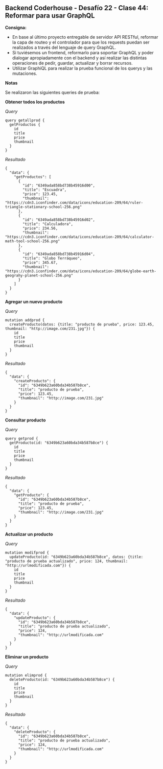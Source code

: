 ## **Backend Coderhouse - Desafío 22 - Clase 44: Reformar para usar GraphQL**

**Consigna:**
 - En base al último proyecto entregable de servidor API RESTful, reformar la capa de routeo y el controlador para que los requests puedan ser realizados a través del lenguaje de query GraphQL. 
 - Si tuviésemos un frontend, reformarlo para soportar GraphQL y poder dialogar apropiadamente con el backend y así realizar las distintas operaciones de pedir, guardar, actualizar y borrar recursos.
 - Utilizar GraphiQL para realizar la prueba funcional de los querys y las mutaciones.


**Notas**

Se realizaron las siguientes queries de prueba:

**Obtener todos los productos**

*Query*
```
query getallprod {
  getProductos {
    id
    title
    price
    thumbnail
  }
}
```
*Resultado*
```
{
  "data": {
    "getProductos": [
      {
        "id": "6349ada858bd738b45916d00",
        "title": "Escuadra",
        "price": 123.45,
        "thumbnail": "https://cdn3.iconfinder.com/data/icons/education-209/64/ruler-triangle-stationary-school-256.png"
      },
      {
        "id": "6349ada858bd738b45916d02",
        "title": "Calculadora",
        "price": 234.56,
        "thumbnail": "https://cdn3.iconfinder.com/data/icons/education-209/64/calculator-math-tool-school-256.png"
      },
      {
        "id": "6349ada858bd738b45916d04",
        "title": "Globo Terráqueo",
        "price": 345.67,
        "thumbnail": "https://cdn3.iconfinder.com/data/icons/education-209/64/globe-earth-geograhy-planet-school-256.png"
      }
    ]
  }
}
```


**Agregar un nuevo producto**

*Query*
```
mutation addprod {
  createProducto(datos: {title: "producto de prueba", price: 123.45, thumbnail: "http://image.com/231.jpg"}) {
    id
    title
    price
    thumbnail
  }
}
```
*Resultado*
```
{
  "data": {
    "createProducto": {
      "id": "6349b623a60bda34b587b8ce",
      "title": "producto de prueba",
      "price": 123.45,
      "thumbnail": "http://image.com/231.jpg"
    }
  }
}
```


**Consultar producto**

*Query*
```
query getprod {
  getProducto(id: "6349b623a60bda34b587b8ce") {
    id
    title
    price
    thumbnail
  }
}
```
*Resultado*
```
{
  "data": {
    "getProducto": {
      "id": "6349b623a60bda34b587b8ce",
      "title": "producto de prueba",
      "price": 123.45,
      "thumbnail": "http://image.com/231.jpg"
    }
  }
}
```


**Actualizar un producto**

*Query*
```
mutation modifprod {
  updateProducto(id: "6349b623a60bda34b587b8ce", datos: {title: "producto de prueba actualizado", price: 124, thumbnail: "http://urlmodificada.com"}) {
    id
    title
    price
    thumbnail
  }
}
```
*Resultado*
```
{
  "data": {
    "updateProducto": {
      "id": "6349b623a60bda34b587b8ce",
      "title": "producto de prueba actualizado",
      "price": 124,
      "thumbnail": "http://urlmodificada.com"
    }
  }
}
```


**Eliminar un producto**

*Query*
```
mutation elimprod {
  deleteProducto(id: "6349b623a60bda34b587b8ce") {
    id
    title
    price
    thumbnail
  }
}
```

*Resultado*
```
{
  "data": {
    "deleteProducto": {
      "id": "6349b623a60bda34b587b8ce",
      "title": "producto de prueba actualizado",
      "price": 124,
      "thumbnail": "http://urlmodificada.com"
    }
  }
}
```
